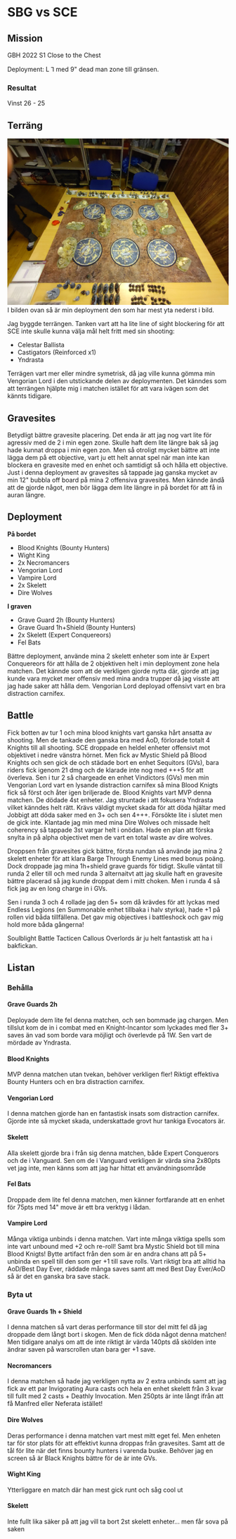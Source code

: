 # SBG vs SCE

## Mission

GBH 2022 S1
Close to the Chest

Deployment: L &#8514; med 9" dead man zone till gränsen.

### Resultat
Vinst
26 - 25

## Terräng

![deployment med gravesites](bilder/jone-vs-jacob-alm-SCE_terrain-setup-med-gravesites.jpg)
I bilden ovan så är min deployment den som har mest yta nederst i bild.

Jag byggde terrängen. Tanken vart att ha lite line of sight blockering för att SCE inte skulle kunna välja mål helt fritt med sin shooting:
* Celestar Ballista
* Castigators (Reinforced x1)
* Yndrasta

Terrägen vart mer eller mindre symetrisk, då jag ville kunna gömma min Vengorian Lord i den utstickande delen av deploymenten. Det känndes som att terrängen hjälpte mig i matchen istället för att vara ivägen som det kännts tidigare.


## Gravesites

Betydligt bättre gravesite placering. Det enda är att jag nog vart lite för agressiv med de 2 i min egen zone. Skulle haft dem lite längre bak så jag hade kunnat droppa i min egen zon. Men så otroligt mycket bättre att inte lägga dem på ett objective, vart ju ett helt annat spel när man inte kan blockera en gravesite med en enhet och samtidigt så och hålla ett objective. Just i denna deployment av gravesites så tappade jag ganska mycket av min 12" bubbla off board på mina 2 offensiva gravesites. Men kännde ändå att de gjorde något, men bör lägga dem lite längre in på bordet för att få in auran längre.


## Deployment

**På bordet**

* Blood Knights (Bounty Hunters)
* Wight King
* 2x Necromancers
* Vengorian Lord
* Vampire Lord
* 2x Skelett
* Dire Wolves

**I graven**
* Grave Guard 2h (Bounty Hunters)
* Grave Guard 1h+Shield (Bounty Hunters)
* 2x Skelett (Expert Conquereors)
* Fel Bats


Bättre deployment, använde mina 2 skelett enheter som inte är Expert Conquereors för att hålla de 2 objektiven helt i min deployment zone hela matchen. Det kännde som att de verkligen gjorde nytta där, gjorde att jag kunde vara mycket mer offensiv med mina andra trupper då jag visste att jag hade saker att hålla dem. Vengorian Lord deployad offensivt vart en  bra distraction carnifex.


## Battle

Fick botten av tur 1 och mina blood knights vart ganska hårt ansatta av shooting. Men de tankade den ganska bra med AoD, 
förlorade totalt 4 Knights till all shooting. SCE droppade en heldel enheter offensivt mot objektivet i nedre vänstra hörnet. Men fick av Mystic Shield på Blood Knights och sen gick de och städade bort en enhet Sequitors (GVs), bara riders fick igenom 21 dmg och de klarade inte nog med +++5 för att överleva. Sen i tur 2 så chargeade en enhet Vindictors (GVs) men min Vengorian Lord vart en lysande distraction carnifex så mina Blood Knigts fick så först och åter igen briljerade de. Blood Knights vart MVP denna matchen. De dödade 4st enheter. Jag struntade i att fokusera Yndrasta vilket känndes helt rätt. Krävs väldigt mycket skada för att döda hjältar med Jobbigt att döda saker med en 3+ och sen 4+++. Försökte lite i slutet men de gick inte. Klantade jag min med mina Dire Wolves och missade helt coherency så tappade 3st vargar helt i onödan. Hade en plan att förska snylta in på alpha objectivet men de vart en total waste av dire wolves. 

Droppsen från gravesites gick bättre, första rundan så använde jag mina 2 skelett enheter för att klara Barge Through Enemy Lines med bonus poäng. Dock droppade jag mina 1h+shield grave guards för tidigt. Skulle väntat till runda 2 eller till och med runda 3 alternaitvt att jag skulle haft en gravesite bättre placerad så jag kunde droppat dem i mitt choken. Men i runda 4 så fick jag av en long charge in i GVs. 

Sen i runda 3 och 4 rollade jag den 5+ som då krävdes för att lyckas med Endless Legions (en Summonable enhet tillbaka i halv styrka), hade +1 på rollen vid båda tillfällena. Det gav mig objectives i battleshock och gav mig hold more båda gångerna!

Soulblight Battle Tacticen Callous Overlords är ju helt fantastisk att ha i bakfickan.


## Listan

### Behålla

#### Grave Guards 2h
Deployade dem lite fel denna matchen, och sen bommade jag chargen. Men tillslut kom de in i combat med en Knight-Incantor som lyckades med fler 3+ saves än vad som borde vara möjligt och överlevde på 1W. Sen vart de mördade av Yndrasta.


#### Blood Knights
MVP denna matchen utan tvekan, behöver verkligen fler! Riktigt effektiva Bounty Hunters och en bra distraction carnifex. 


#### Vengorian Lord
I denna matchen gjorde han en fantastisk insats som distraction carnifex. Gjorde inte så mycket skada, underskattade grovt hur tankiga Evocators är. 

#### Skelett
Alla skelett gjorde bra i från sig denna matchen, både Expert Conquerors och de i Vanguard. Sen om de i Vanguard verkligen är värda sina 2x80pts vet jag inte, men känns som att jag har hittat ett användningsområde

#### Fel Bats
Droppade dem lite fel denna matchen, men känner fortfarande att en enhet för 75pts med 14" move är ett bra verktyg i lådan.

#### Vampire Lord
Många viktiga unbinds i denna matchen. Vart inte många viktiga spells som inte vart unbound med +2 och re-roll! Samt bra Mystic Shield bot till mina Blood Knigts! Bytte artifact från den som är en andra chans att på 5+ unbinda en spell till den som ger +1 till save rolls. Vart riktigt bra att alltid ha AoD/Best Day Ever, räddade många saves samt att med Best Day Ever/AoD så är det en ganska bra save stack. 


### Byta ut

#### Grave Guards 1h + Shield
I denna matchen så vart deras performance till stor del mitt fel då jag droppade dem långt bort i skogen. Men de fick döda något denna matchen! Men tidigare analys om att de inte riktigt är värda 140pts då skölden inte ändrar saven på warscrollen utan bara ger +1 save.

#### Necromancers
I denna matchen så hade jag verkligen nytta av 2 extra unbinds samt att jag fick av ett par Invigorating Aura casts och hela en enhet skelett från 3 kvar till fullt med 2 casts + Deathly Invocation. Men 250pts är inte långt ifrån att få Manfred eller Neferata istället!

#### Dire Wolves
Deras performance i denna matchen vart mest mitt eget fel. Men enheten tar för stor plats för att effektivt kunna droppas från gravesites. Samt att de tål för lite när det finns bounty hunters i varenda buske. Behöver jag en screen så är Black Knights bättre för de är inte GVs.

#### Wight King
Ytterliggare en match där han mest gick runt och såg cool ut

#### Skelett
Inte fullt lika säker på att jag vill ta bort 2st skelett enheter... men får sova på saken